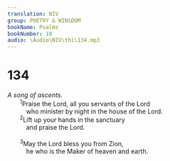 ```yaml
---
translation: NIV
group: POETRY & WINSDOM
bookName: Psalms 
bookNumber: 19
audio: \Audio\NIV\thi\134.mp3
---
```


<div class="title"><h1>134</h1><i>A song of ascents.</i></div>
<span class="verse thi_134_1">  <sup>1</sup>Praise the Lord, all you servants of the Lord<br/>   who minister by night in the house of the Lord. <br/></span>
<span class="verse thi_134_2">  <sup>2</sup>Lift up your hands in the sanctuary <br/>   and praise the Lord. <br/><br/></span>
<span class="verse thi_134_3">  <sup>3</sup>May the Lord bless you from Zion, <br/>   he who is the Maker of heaven and earth. <br/></span>
